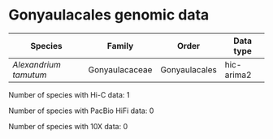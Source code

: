 # Gonyaulacales genomic data

| Species | Family | Order | Data type |
| -- | --- | --- | --- |
| *Alexandrium tamutum* | Gonyaulacaceae | Gonyaulacales | hic-arima2 |

Number of species with Hi-C data: 1

Number of species with PacBio HiFi data: 0

Number of species with 10X data: 0

